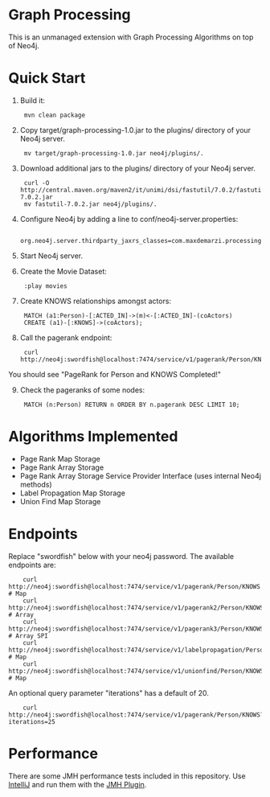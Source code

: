 Graph Processing
================

This is an unmanaged extension with Graph Processing Algorithms on top of Neo4j.

# Quick Start

1. Build it:

        mvn clean package

2. Copy target/graph-processing-1.0.jar to the plugins/ directory of your Neo4j server.

        mv target/graph-processing-1.0.jar neo4j/plugins/.

3. Download additional jars to the plugins/ directory of your Neo4j server.

        curl -O http://central.maven.org/maven2/it/unimi/dsi/fastutil/7.0.2/fastutil-7.0.2.jar
        mv fastutil-7.0.2.jar neo4j/plugins/.

4. Configure Neo4j by adding a line to conf/neo4j-server.properties:

        org.neo4j.server.thirdparty_jaxrs_classes=com.maxdemarzi.processing=/service

5. Start Neo4j server.

6. Create the Movie Dataset:

        :play movies

7. Create KNOWS relationships amongst actors:

        MATCH (a1:Person)-[:ACTED_IN]->(m)<-[:ACTED_IN]-(coActors)
        CREATE (a1)-[:KNOWS]->(coActors);

8. Call the pagerank endpoint:

        curl http://neo4j:swordfish@localhost:7474/service/v1/pagerank/Person/KNOWS

You should see "PageRank for Person and KNOWS Completed!"

9. Check the pageranks of some nodes:

        MATCH (n:Person) RETURN n ORDER BY n.pagerank DESC LIMIT 10;


# Algorithms Implemented

- Page Rank Map Storage
- Page Rank Array Storage
- Page Rank Array Storage Service Provider Interface (uses internal Neo4j methods)
- Label Propagation Map Storage
- Union Find Map Storage

# Endpoints

Replace "swordfish" below with your neo4j password.  The available endpoints are:

        curl http://neo4j:swordfish@localhost:7474/service/v1/pagerank/Person/KNOWS          # Map
        curl http://neo4j:swordfish@localhost:7474/service/v1/pagerank2/Person/KNOWS         # Array
        curl http://neo4j:swordfish@localhost:7474/service/v1/pagerank3/Person/KNOWS         # Array SPI
        curl http://neo4j:swordfish@localhost:7474/service/v1/labelpropagation/Person/KNOWS  # Map
        curl http://neo4j:swordfish@localhost:7474/service/v1/unionfind/Person/KNOWS         # Map

An optional query parameter "iterations" has a default of 20.

        curl http://neo4j:swordfish@localhost:7474/service/v1/pagerank/Person/KNOWS?iterations=25

# Performance

There are some JMH performance tests included in this repository.
Use [IntelliJ](https://www.jetbrains.com/idea/ "IntelliJ") and run them with the [JMH Plugin](https://github.com/artyushov/idea-jmh-plugin "JMH Plugin").
